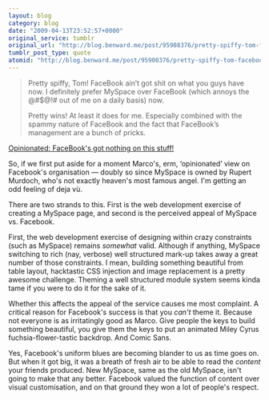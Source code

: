 ```yaml
---
layout: blog
category: blog
date: "2009-04-13T23:52:57+0000"
original_service: tumblr
original_url: "http://blog.benward.me/post/95908376/pretty-spiffy-tom-facebook-aint-got-shit-on"
tumblr_post_type: quote
atomid: "http://blog.benward.me/post/95908376/pretty-spiffy-tom-facebook-aint-got-shit-on"
---
```

> Pretty spiffy, Tom! FaceBook ain’t got shit on what you guys have now. I definitely prefer MySpace over FaceBook (which annoys the @#$@!# out of me on a daily basis) now.
> 
> Pretty wins! At least it does for me. Especially combined with the spammy nature of FaceBook and the fact that FaceBook’s management are a bunch of pricks.
> 

<a href="http://marcovhv.tumblr.com/post/95677412/facebooks-got-nothing-on-this-stuff">Opinionated: FaceBook's got nothing on this stuff!</a>

So, if we first put aside for a moment Marco's, erm, ‘opinionated’ view on Facebook's organisation — doubly so since MySpace is owned by Rupert Murdoch, who's not exactly heaven's most famous angel. I'm getting an odd feeling of deja vù.

There are two strands to this. First is the web development exercise of creating a MySpace page, and second is the perceived appeal of MySpace vs. Facebook.

First, the web development exercise of designing within crazy constraints (such as MySpace) remains _somewhat_ valid. Although if anything, MySpace switching to rich (nay, verbose) well structured mark-up takes away a great number of those constraints.  I mean, building something beautiful from table layout, hacktastic CSS injection and image replacement is a pretty awesome challenge. Theming a well structured module system seems kinda tame if you were to do it for the sake of it.

Whether this affects the appeal of the service causes me most complaint. A critical reason for Facebook's success is that you _can't_ theme it. Because not everyone is as irritatingly good as Marco. Give people the keys to build something beautiful, you give them the keys to put an animated Miley Cyrus fuchsia-flower-tastic backdrop. And Comic Sans.

Yes, Facebook's uniform blues are becoming blander to us as time goes on. But when it got big, it was a breath of fresh air to be able to read the _content_ your friends produced. New MySpace, same as the old MySpace, isn't going to make that any better. Facebook valued the function of content over visual customisation, and on that ground they won a lot of people's respect.